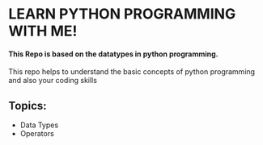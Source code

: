 <h1>LEARN PYTHON PROGRAMMING WITH ME!</h1>
<h4>This Repo is based on the  datatypes in python programming.</h4>
<p>This repo helps to understand the basic concepts of python programming and also your coding skills</p>
<h2>Topics: </h2>
<ul>
  <li>Data Types</li>
  <li>Operators</li>
</ul>
